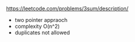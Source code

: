https://leetcode.com/problems/3sum/description/

- two pointer appraoch
- complexity O(n^2)
- duplicates not allowed

